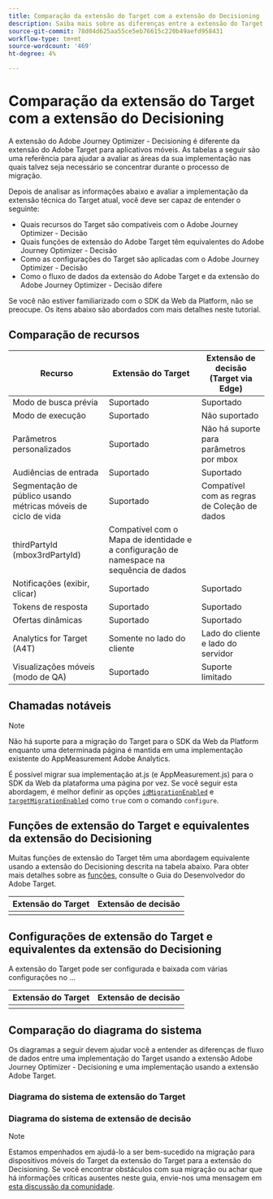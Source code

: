 ```yaml
---
title: Comparação da extensão do Target com a extensão do Decisioning
description: Saiba mais sobre as diferenças entre a extensão do Target e a extensão do Decisioning, incluindo recursos, funções, configurações e fluxo de dados.
source-git-commit: 78d04d625aa55ce5eb76615c220b49aefd958431
workflow-type: tm+mt
source-wordcount: '469'
ht-degree: 4%

---
```


# Comparação da extensão do Target com a extensão do Decisioning

A extensão do Adobe Journey Optimizer - Decisioning é diferente da extensão do Adobe Target para aplicativos móveis. As tabelas a seguir são uma referência para ajudar a avaliar as áreas da sua implementação nas quais talvez seja necessário se concentrar durante o processo de migração.

Depois de analisar as informações abaixo e avaliar a implementação da extensão técnica do Target atual, você deve ser capaz de entender o seguinte:

- Quais recursos do Target são compatíveis com o Adobe Journey Optimizer - Decisão
- Quais funções de extensão do Adobe Target têm equivalentes do Adobe Journey Optimizer - Decisão
- Como as configurações do Target são aplicadas com o Adobe Journey Optimizer - Decisão
- Como o fluxo de dados da extensão do Adobe Target e da extensão do Adobe Journey Optimizer - Decisão difere

Se você não estiver familiarizado com o SDK da Web da Platform, não se preocupe. Os itens abaixo são abordados com mais detalhes neste tutorial.

## Comparação de recursos

| Recurso | Extensão do Target | Extensão de decisão (Target via Edge) |
|---|---|---|
| Modo de busca prévia | Suportado | Suportado |
| Modo de execução | Suportado | Não suportado |
| Parâmetros personalizados | Suportado | Não há suporte para parâmetros por mbox |
| Audiências de entrada | Suportado | Suportado |
| Segmentação de público usando métricas móveis de ciclo de vida | Suportado | Compatível com as regras de Coleção de dados |
| thirdPartyId (mbox3rdPartyId) | Compatível com o Mapa de identidade e a configuração de namespace na sequência de dados |
| Notificações (exibir, clicar) | Suportado | Suportado |
| Tokens de resposta | Suportado | Suportado |
| Ofertas dinâmicas | Suportado | Suportado |
| Analytics for Target (A4T) | Somente no lado do cliente | Lado do cliente e lado do servidor |
| Visualizações móveis (modo de QA) | Suportado | Suporte limitado |



## Chamadas notáveis

>[!NOTE]
>
>Não há suporte para a migração do Target para o SDK da Web da Platform enquanto uma determinada página é mantida em uma implementação existente do AppMeasurement Adobe Analytics.
>
> É possível migrar sua implementação at.js (e AppMeasurement.js) para o SDK da Web da plataforma uma página por vez. Se você seguir esta abordagem, é melhor definir as opções [`idMigrationEnabled`](https://experienceleague.adobe.com/docs/experience-platform/edge/fundamentals/configuring-the-sdk.html#id-migration-enabled) e [`targetMigrationEnabled`](https://experienceleague.adobe.com/docs/experience-platform/edge/fundamentals/configuring-the-sdk.html#targetMigrationEnabled) como `true` com o comando `configure`.

## Funções de extensão do Target e equivalentes da extensão do Decisioning

Muitas funções de extensão do Target têm uma abordagem equivalente usando a extensão do Decisioning descrita na tabela abaixo. Para obter mais detalhes sobre as [funções](https://developer.adobe.com/target/implement/client-side/atjs/atjs-functions/atjs-functions/), consulte o Guia do Desenvolvedor do Adobe Target.

| Extensão do Target | Extensão de decisão |
| --- | --- | 
| |  |

## Configurações de extensão do Target e equivalentes da extensão do Decisioning

A extensão do Target pode ser configurada e baixada com várias configurações no ...

| Extensão do Target | Extensão de decisão |
| --- | --- | 
| |  |


## Comparação do diagrama do sistema

Os diagramas a seguir devem ajudar você a entender as diferenças de fluxo de dados entre uma implementação do Target usando a extensão Adobe Journey Optimizer - Decisioning e uma implementação usando a extensão Adobe Target.

### Diagrama do sistema de extensão do Target



### Diagrama do sistema de extensão de decisão




>[!NOTE]
>
>Estamos empenhados em ajudá-lo a ser bem-sucedido na migração para dispositivos móveis do Target da extensão do Target para a extensão do Decisioning. Se você encontrar obstáculos com sua migração ou achar que há informações críticas ausentes neste guia, envie-nos uma mensagem em [esta discussão da comunidade](https://experienceleaguecommunities.adobe.com/t5/adobe-experience-platform-data/tutorial-discussion-migrate-target-from-at-js-to-web-sdk/m-p/575587#M463).
